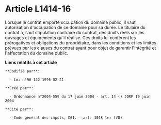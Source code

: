 # Article L1414-16

Lorsque le contrat emporte occupation du domaine public, il vaut autorisation d'occupation de ce domaine pour sa durée. Le
titulaire du contrat a, sauf stipulation contraire du contrat, des droits réels sur les ouvrages et équipements qu'il
réalise. Ces droits lui confèrent les prérogatives et obligations du propriétaire, dans les conditions et les limites prévues
par les clauses du contrat ayant pour objet de garantir l'intégrité et l'affectation du domaine public.

**Liens relatifs à cet article**

	**Codifié par**:

	  - Loi n°96-142 1996-02-21

	**Créé par**:

	  - Ordonnance n°2004-559 du 17 juin 2004 - art. 14 () JORF 19 juin 2004

	**Cité par**:

	  - Code général des impôts, CGI. - art. 1048 ter (VD)
